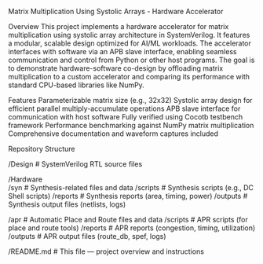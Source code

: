 Matrix Multiplication Using Systolic Arrays - Hardware Accelerator

Overview
This project implements a hardware accelerator for matrix multiplication using systolic array architecture in SystemVerilog. It features a modular, scalable design optimized for AI/ML workloads. The accelerator interfaces with software via an APB slave interface, enabling seamless communication and control from Python or other host programs.
The goal is to demonstrate hardware-software co-design by offloading matrix multiplication to a custom accelerator and comparing its performance with standard CPU-based libraries like NumPy.

Features
Parameterizable matrix size (e.g., 32x32)
Systolic array design for efficient parallel multiply-accumulate operations
APB slave interface for communication with host software
Fully verified using Cocotb testbench framework
Performance benchmarking against NumPy matrix multiplication
Comprehensive documentation and waveform captures included

Repository Structure

/Design                 # SystemVerilog RTL source files

/Hardware               
   /syn                 # Synthesis-related files and data
       /scripts         # Synthesis scripts (e.g., DC Shell scripts)
       /reports         # Synthesis reports (area, timing, power)
       /outputs         # Synthesis output files (netlists, logs)

   /apr                 # Automatic Place and Route files and data
       /scripts         # APR scripts (for place and route tools)
       /reports         # APR reports (congestion, timing, utilization)
       /outputs         # APR output files (route_db, spef, logs)

/README.md              # This file — project overview and instructions
